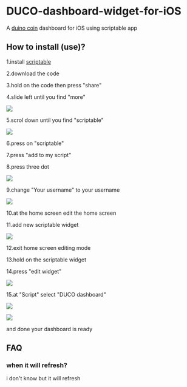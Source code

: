 # DUCO-dashboard-widget-for-iOS

A [duino coin](https://github.com/revoxhere/duino-coin) dashboard for iOS using scriptable app

## How to install (use)?

1.install [scriptable](https://apps.apple.com/app/scriptable/id1405459188)

2.download the code

3.hold on the code then press "share"

4.slide left until you find "more"

![](https://github.com/l3oatkunGG/DUCO-dashboard-widget-for-iOS/blob/main/Picture/027FE997-E141-40C5-B342-6FB3B7D55278.gif)

5.scrol down until you find "scriptable"

![](https://github.com/l3oatkunGG/DUCO-dashboard-widget-for-iOS/blob/main/Picture/6744C1A6-AE80-4065-B5DF-A9D44D8884B1.gif)

6.press on "scriptable"

7.press "add to my script"

8.press three dot

![](https://github.com/l3oatkunGG/DUCO-dashboard-widget-for-iOS/blob/main/Picture/A9F23E55-4627-4C9D-B7C1-B79EFB4E0223.jpeg)

9.change "Your username" to your username

![](https://github.com/l3oatkunGG/DUCO-dashboard-widget-for-iOS/blob/main/Picture/8D19093A-A699-4D90-B1D8-497DC4F3C1D8.jpeg)

10.at the home screen edit the home screen

11.add new scriptable widget

![](https://github.com/l3oatkunGG/DUCO-dashboard-widget-for-iOS/blob/main/Picture/F5A898E6-8B31-4E6B-9570-0151B48D7017.jpeg)

12.exit home screen editing mode

13.hold on the scriptable widget

14.press "edit widget"

![](https://github.com/l3oatkunGG/DUCO-dashboard-widget-for-iOS/blob/main/Picture/F4E993D1-C4F5-4DCF-BC01-530E637EFC4E.jpeg)

15.at "Script" select "DUCO dashboard"

![](https://github.com/l3oatkunGG/DUCO-dashboard-widget-for-iOS/blob/main/Picture/289E3C06-0250-4719-8F6C-6CC161D43B16.jpeg)

![](https://github.com/l3oatkunGG/DUCO-dashboard-widget-for-iOS/blob/main/Picture/503D4654-A1B5-4565-B4CF-6EA28EDCA998.jpeg)

and done your dashboard is ready

## FAQ

### when it will refresh?

i don't know but it will refresh
